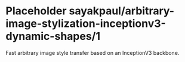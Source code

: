 # Placeholder sayakpaul/arbitrary-image-stylization-inceptionv3-dynamic-shapes/1
Fast arbitrary image style transfer based on an InceptionV3 backbone.

<!-- dataset: multiple -->
<!-- module-type: image-style-transfer -->
<!-- network-architecture: Other -->
<!-- fine-tunable: false -->
<!-- license: Apache-2.0 -->
